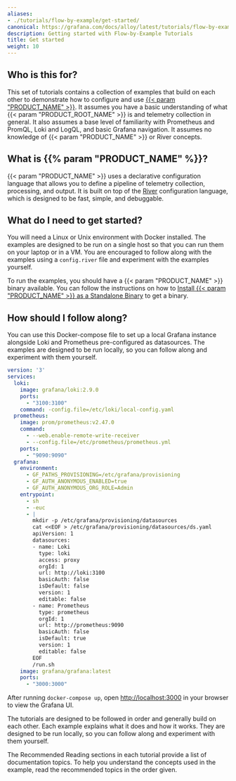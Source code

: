 ```yaml
---
aliases:
- ./tutorials/flow-by-example/get-started/
canonical: https://grafana.com/docs/alloy/latest/tutorials/flow-by-example/get-started/
description: Getting started with Flow-by-Example Tutorials
title: Get started
weight: 10
---
```


## Who is this for?

This set of tutorials contains a collection of examples that build on each other to demonstrate how to configure and use [{{< param "PRODUCT_NAME" >}}][alloy].
It assumes you have a basic understanding of what {{< param "PRODUCT_ROOT_NAME" >}} is and telemetry collection in general.
It also assumes a base level of familiarity with Prometheus and PromQL, Loki and LogQL, and basic Grafana navigation.
It assumes no knowledge of {{< param "PRODUCT_NAME" >}} or River concepts.

## What is {{% param "PRODUCT_NAME" %}}?

{{< param "PRODUCT_NAME" >}} uses a declarative configuration language that allows you to define a pipeline of telemetry collection, processing, and output.
It is built on top of the [River][] configuration language, which is designed to be fast, simple, and debuggable.

## What do I need to get started?

You will need a Linux or Unix environment with Docker installed.
The examples are designed to be run on a single host so that you can run them on your laptop or in a VM.
You are encouraged to follow along with the examples using a `config.river` file and experiment with the examples yourself.

To run the examples, you should have a {{< param "PRODUCT_NAME" >}} binary available.
You can follow the instructions on how to [Install {{< param "PRODUCT_NAME" >}} as a Standalone Binary][install] to get a binary.

## How should I follow along?

You can use this Docker-compose file to set up a local Grafana instance alongside Loki and Prometheus pre-configured as datasources.
The examples are designed to be run locally, so you can follow along and experiment with them yourself.

```yaml
version: '3'
services:
  loki:
    image: grafana/loki:2.9.0
    ports:
      - "3100:3100"
    command: -config.file=/etc/loki/local-config.yaml
  prometheus:
    image: prom/prometheus:v2.47.0
    command:
      - --web.enable-remote-write-receiver
      - --config.file=/etc/prometheus/prometheus.yml
    ports:
      - "9090:9090"
  grafana:
    environment:
      - GF_PATHS_PROVISIONING=/etc/grafana/provisioning
      - GF_AUTH_ANONYMOUS_ENABLED=true
      - GF_AUTH_ANONYMOUS_ORG_ROLE=Admin
    entrypoint:
      - sh
      - -euc
      - |
        mkdir -p /etc/grafana/provisioning/datasources
        cat <<EOF > /etc/grafana/provisioning/datasources/ds.yaml
        apiVersion: 1
        datasources:
        - name: Loki
          type: loki
          access: proxy
          orgId: 1
          url: http://loki:3100
          basicAuth: false
          isDefault: false
          version: 1
          editable: false
        - name: Prometheus
          type: prometheus
          orgId: 1
          url: http://prometheus:9090
          basicAuth: false
          isDefault: true
          version: 1
          editable: false
        EOF
        /run.sh
    image: grafana/grafana:latest
    ports:
      - "3000:3000"
```

After running `docker-compose up`, open [http://localhost:3000](http://localhost:3000) in your browser to view the Grafana UI.

The tutorials are designed to be followed in order and generally build on each other.
Each example explains what it does and how it works.
They are designed to be run locally, so you can follow along and experiment with them yourself.

The Recommended Reading sections in each tutorial provide a list of documentation topics.
To help you understand the concepts used in the example, read the recommended topics in the order given.

[alloy]: https://grafana.com/docs/alloy/latest/
[River]: https://github.com/grafana/river
[install]: ../../../setup/install/binary/#install-grafana-agent-in-flow-mode-as-a-standalone-binary
